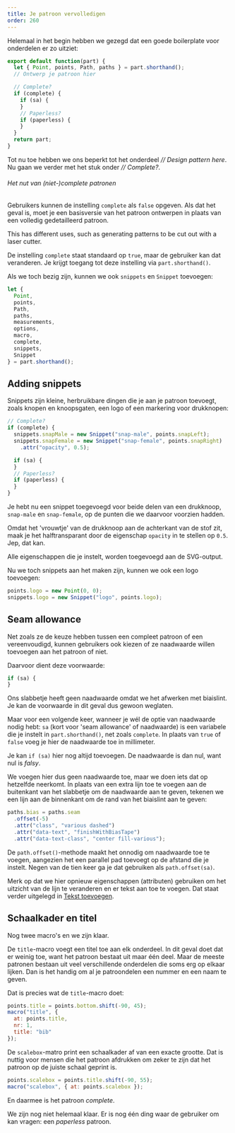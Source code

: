 ```yaml
---
title: Je patroon vervolledigen
order: 260
---
```


Helemaal in het begin hebben we gezegd dat een goede boilerplate voor onderdelen er zo uitziet:

```js
export default function(part) {
  let { Point, points, Path, paths } = part.shorthand();
  // Ontwerp je patroon hier

  // Complete?
  if (complete) {
    if (sa) {
    }
    // Paperless?
    if (paperless) {
    }
  }
  return part;
}
```

Tot nu toe hebben we ons beperkt tot het onderdeel *// Design pattern here*. Nu gaan we verder met het stuk onder *// Complete?*.

<note>

###### Het nut van (niet-)complete patronen

Gebruikers kunnen de instelling `complete` als `false` opgeven. Als dat het geval is, moet je een basisversie van het patroon ontwerpen in plaats van een volledig gedetailleerd patroon.

This has different uses, such as generating patterns to be cut out with a laser cutter.

</Note>

De instelling `complete` staat standaard op `true`, maar de gebruiker kan dat veranderen. Je krijgt toegang tot deze instelling via `part.shorthand()`.

Als we toch bezig zijn, kunnen we ook `snippets` en `Snippet` toevoegen:

```js
let {
  Point,
  points,
  Path,
  paths,
  measurements,
  options,
  macro,
  complete,
  snippets,
  Snippet
} = part.shorthand();
```

## Adding snippets

Snippets zijn kleine, herbruikbare dingen die je aan je patroon toevoegt, zoals knopen en knoopsgaten, een logo of een markering voor drukknopen:

```js
// Complete?
if (complete) {
  snippets.snapMale = new Snippet("snap-male", points.snapLeft);
  snippets.snapFemale = new Snippet("snap-female", points.snapRight)
    .attr("opacity", 0.5);

  if (sa) {
  }
  // Paperless?
  if (paperless) {
  }
}
```

Je hebt nu een snippet toegevoegd voor beide delen van een drukknoop, `snap-male` en `snap-female`, op de punten die we daarvoor voorzien hadden.

Omdat het 'vrouwtje' van de drukknoop aan de achterkant van de stof zit, maak je het halftransparant door de eigenschap `opacity` in te stellen op `0.5`. Jep, dat kan.

<tip>

Alle eigenschappen die je instelt, worden toegevoegd aan de SVG-output.

</Tip>

Nu we toch snippets aan het maken zijn, kunnen we ook een logo toevoegen:

```js
points.logo = new Point(0, 0);
snippets.logo = new Snippet("logo", points.logo);
```

## Seam allowance

Net zoals ze de keuze hebben tussen een compleet patroon of een vereenvoudigd, kunnen gebruikers ook kiezen of ze naadwaarde willen toevoegen aan het patroon of niet.

Daarvoor dient deze voorwaarde:

```js
if (sa) {
}
```

Ons slabbetje heeft geen naadwaarde omdat we het afwerken met biaislint. Je kan de voorwaarde in dit geval dus gewoon weglaten.

Maar voor een volgende keer, wanneer je wél de optie van naadwaarde nodig hebt: `sa` (kort voor 'seam allowance' of naadwaarde) is een variabele die je instelt in `part.shorthand()`, net zoals `complete`. In plaats van `true` of `false` voeg je hier de naadwaarde toe in millimeter.

Je kan `if (sa)` hier nog altijd toevoegen. De naadwaarde is dan nul, want nul is *falsy*.

We voegen hier dus geen naadwaarde toe, maar we doen iets dat op hetzelfde neerkomt. In plaats van een extra lijn toe te voegen aan de buitenkant van het slabbetje om de naadwaarde aan te geven, tekenen we een lijn aan de binnenkant om de rand van het biaislint aan te geven:

```js
paths.bias = paths.seam
  .offset(-5)
  .attr("class", "various dashed")
  .attr("data-text", "finishWithBiasTape")
  .attr("data-text-class", "center fill-various");
```

De `path.offset()`-methode maakt het onnodig om naadwaarde toe te voegen, aangezien het een parallel pad toevoegt op de afstand die je instelt. Negen van de tien keer ga je dat gebruiken als `path.offset(sa)`.

Merk op dat we hier opnieuw eigenschappen (attributen) gebruiken om het uitzicht van de lijn te veranderen en er tekst aan toe te voegen. Dat staat verder uitgelegd in [Tekst toevoegen](/concepts/adding-text).

## Schaalkader en titel

Nog twee macro's en we zijn klaar.

De `title`-macro voegt een titel toe aan elk onderdeel. In dit geval doet dat er weinig toe, want het patroon bestaat uit maar één deel. Maar de meeste patronen bestaan uit veel verschillende onderdelen die soms erg op elkaar lijken. Dan is het handig om al je patroondelen een nummer en een naam te geven.

Dat is precies wat de `title`-macro doet:

```js
points.title = points.bottom.shift(-90, 45);
macro("title", {
  at: points.title,
  nr: 1,
  title: "bib"
});
```

De `scalebox`-matro print een schaalkader af van een exacte grootte. Dat is nuttig voor mensen die het patroon afdrukken om zeker te zijn dat het patroon op de juiste schaal geprint is.

```js
points.scalebox = points.title.shift(-90, 55);
macro("scalebox", { at: points.scalebox });
```

En daarmee is het patroon *complete*.

<example pattern="tutorial" part="step11" caption="We used attributed to add color, dashes, text on a path and even opacity" />

We zijn nog niet helemaal klaar. Er is nog één ding waar de gebruiker om kan vragen: een *paperless* patroon.